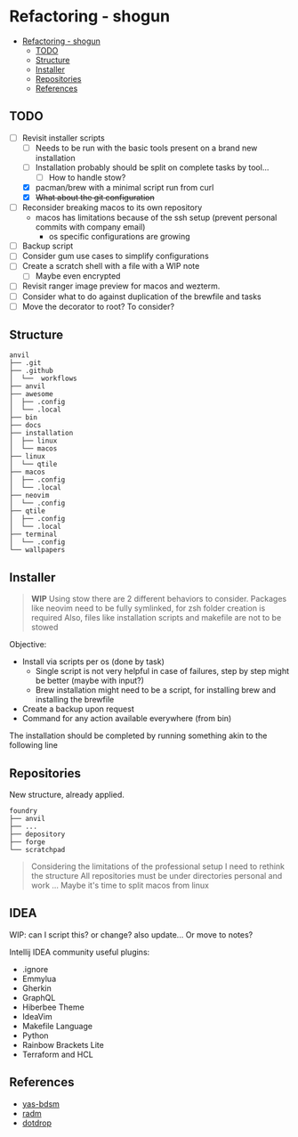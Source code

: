# Refactoring - shogun

<!-- TOC -->
- [Refactoring - shogun](#refactoring---shogun)
    - [TODO](#todo)
    - [Structure](#structure)
    - [Installer](#installer)
    - [Repositories](#repositories)
    - [References](#references)
<!-- TOC -->

## TODO

- [ ] Revisit installer scripts
    - [ ] Needs to be run with the basic tools present on a brand new installation
    - [ ] Installation probably should be split on complete tasks by tool...
        - [ ] How to handle stow?
    - [x] pacman/brew with a minimal script run from curl
    - [x] ~~What about the git configuration~~
- [ ] Reconsider breaking macos to its own repository
    - macos has limitations because of the ssh setup (prevent personal commits with company email)
        - os specific configurations are growing
- [ ] Backup script
- [ ] Consider gum use cases to simplify configurations
- [ ] Create a scratch shell with a file with a WIP note
    - [ ] Maybe even encrypted
- [ ] Revisit ranger image preview for macos and wezterm.
- [ ] Consider what to do against duplication of the brewfile and tasks
- [ ] Move the decorator to root? To consider?

## Structure

```shell
anvil
├── .git
├── .github
│  └──  workflows
├── anvil
├── awesome
│  ├── .config
│  └── .local
├── bin
├── docs
├── installation
│  ├── linux
│  └── macos
├── linux
│  └── qtile
├── macos
│  ├── .config
│  └── .local
├── neovim
│  └── .config
├── qtile
│  ├── .config
│  └── .local
├── terminal
│  └── .config
└── wallpapers
```

## Installer

> **WIP**
> Using stow there are 2 different behaviors to consider.
> Packages like neovim need to be fully symlinked, for zsh folder creation is required
> Also, files like installation scripts and makefile are not to be stowed

Objective:

- Install via scripts per os (done by task)
    - Single script is not very helpful in case of failures, step by step might be better (maybe with input?)
    - Brew installation might need to be a script, for installing brew and installing the brewfile
- Create a backup upon request
- Command for any action available everywhere (from bin)

The installation should be completed by running something akin to the following line

## Repositories

New structure, already applied.

```shell
foundry
├── anvil
├── ...
├── depository
├── forge
└── scratchpad
```

> Considering the limitations of the professional setup I need to rethink the structure
> All repositories must be under directories personal and work
> ...
> Maybe it's time to split macos from linux

## IDEA

WIP: can I script this? or change? also update...
Or move to notes?

Intellij IDEA community useful plugins:

- .ignore
- Emmylua
- Gherkin
- GraphQL
- Hiberbee Theme
- IdeaVim
- Makefile Language
- Python
- Rainbow Brackets Lite
- Terraform and HCL

## References

- [yas-bdsm](https://github.com/sebastiancarlos/yas-bdsm)
- [radm](https://github.com/robertarles/radm)
- [dotdrop](https://github.com/deadc0de6/dotdrop)
